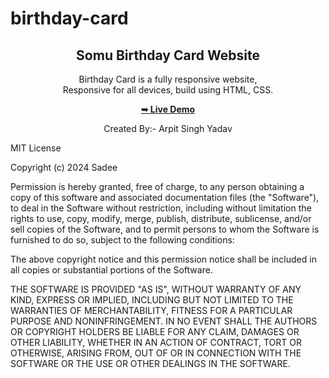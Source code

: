 # birthday-card
<div align="center">

  <h2 align="center">Somu Birthday Card  Website</h2>

  Birthday Card is a fully responsive website, <br />Responsive for all devices, build using HTML, CSS.

  <a href="https://small-cafe-website.vercel.app/"><strong>➥ Live Demo</strong></a>

  Created By:- Arpit Singh Yadav

</div>

MIT License

Copyright (c) 2024 Sadee

Permission is hereby granted, free of charge, to any person obtaining a copy
of this software and associated documentation files (the "Software"), to deal
in the Software without restriction, including without limitation the rights
to use, copy, modify, merge, publish, distribute, sublicense, and/or sell
copies of the Software, and to permit persons to whom the Software is
furnished to do so, subject to the following conditions:

The above copyright notice and this permission notice shall be included in all
copies or substantial portions of the Software.

THE SOFTWARE IS PROVIDED "AS IS", WITHOUT WARRANTY OF ANY KIND, EXPRESS OR
IMPLIED, INCLUDING BUT NOT LIMITED TO THE WARRANTIES OF MERCHANTABILITY,
FITNESS FOR A PARTICULAR PURPOSE AND NONINFRINGEMENT. IN NO EVENT SHALL THE
AUTHORS OR COPYRIGHT HOLDERS BE LIABLE FOR ANY CLAIM, DAMAGES OR OTHER
LIABILITY, WHETHER IN AN ACTION OF CONTRACT, TORT OR OTHERWISE, ARISING FROM,
OUT OF OR IN CONNECTION WITH THE SOFTWARE OR THE USE OR OTHER DEALINGS IN THE
SOFTWARE.
